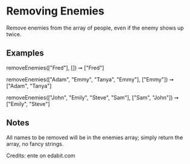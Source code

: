 # Removing Enemies

Remove enemies from the array of people, even if the enemy shows up twice.

## Examples

removeEnemies(["Fred"], []) ➞ ["Fred"]

removeEnemies(["Adam", "Emmy", "Tanya", "Emmy"], ["Emmy"]) ➞ ["Adam", "Tanya"]

removeEnemies(["John", "Emily", "Steve", "Sam"], ["Sam", "John"]) ➞ ["Emily", "Steve"]

## Notes

All names to be removed will be in the enemies array; simply return the array, no fancy strings.

Credits: ente on edabit.com
